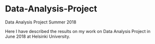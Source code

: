 # Data-Analysis-Project
Data Analysis Project Summer 2018  

Here I have described the results on my work on Data Analysis Project in June 2018 at Helsinki University. 

